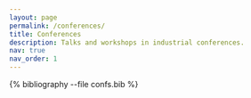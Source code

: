 ```yaml
---
layout: page
permalink: /conferences/
title: Conferences
description: Talks and workshops in industrial conferences.
nav: true
nav_order: 1
---
```



<!-- Bibsearch Feature -->

<!-- {% include bib_search.liquid %} -->

<div class="publications">

{% bibliography --file confs.bib %}

</div>

